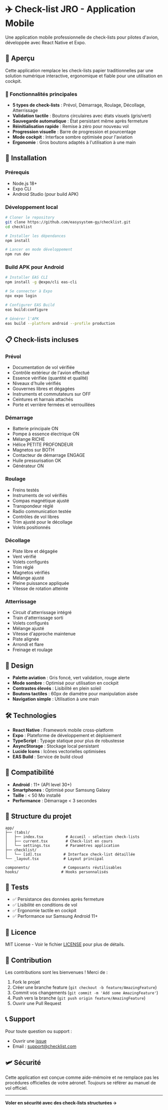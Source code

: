 # ✈️ Check-list JRO - Application Mobile

Une application mobile professionnelle de check-lists pour pilotes d'avion, développée avec React Native et Expo.

## 📱 Aperçu

Cette application remplace les check-lists papier traditionnelles par une solution numérique interactive, ergonomique et fiable pour une utilisation en cockpit.

### 🎯 Fonctionnalités principales

- **5 types de check-lists** : Prévol, Démarrage, Roulage, Décollage, Atterrissage
- **Validation tactile** : Boutons circulaires avec états visuels (gris/vert)
- **Sauvegarde automatique** : État persistant même après fermeture
- **Réinitialisation rapide** : Remise à zéro pour nouveau vol
- **Progression visuelle** : Barre de progression et pourcentage
- **Mode cockpit** : Interface sombre optimisée pour l'aviation
- **Ergonomie** : Gros boutons adaptés à l'utilisation à une main

## 🚀 Installation

### Prérequis
- Node.js 18+
- Expo CLI
- Android Studio (pour build APK)

### Développement local
```bash
# Cloner le repository
git clone https://github.com/easysystem-gy/checklist.git
cd checklist

# Installer les dépendances
npm install

# Lancer en mode développement
npm run dev
```

### Build APK pour Android
```bash
# Installer EAS CLI
npm install -g @expo/cli eas-cli

# Se connecter à Expo
npx expo login

# Configurer EAS Build
eas build:configure

# Générer l'APK
eas build --platform android --profile production
```

## 📋 Check-lists incluses

### Prévol
- Documentation de vol vérifiée
- Contrôle extérieur de l'avion effectué
- Essence vérifiée (quantité et qualité)
- Niveaux d'huile vérifiés
- Gouvernes libres et dégagées
- Instruments et commutateurs sur OFF
- Ceintures et harnais attachés
- Porte et verrière fermées et verrouillées

### Démarrage
- Batterie principale ON
- Pompe à essence électrique ON
- Mélange RICHE
- Hélice PETITE PROFONDEUR
- Magnetos sur BOTH
- Contacteur de démarrage ENGAGE
- Huile pressurisation OK
- Générateur ON

### Roulage
- Freins testés
- Instruments de vol vérifiés
- Compas magnétique ajusté
- Transpondeur réglé
- Radio communication testée
- Contrôles de vol libres
- Trim ajusté pour le décollage
- Volets positionnés

### Décollage
- Piste libre et dégagée
- Vent vérifié
- Volets configurés
- Trim réglé
- Magnetos vérifiés
- Mélange ajusté
- Pleine puissance appliquée
- Vitesse de rotation atteinte

### Atterrissage
- Circuit d'atterrissage intégré
- Train d'atterrissage sorti
- Volets configurés
- Mélange ajusté
- Vitesse d'approche maintenue
- Piste alignée
- Arrondi et flare
- Freinage et roulage

## 🎨 Design

- **Palette aviation** : Gris foncé, vert validation, rouge alerte
- **Mode sombre** : Optimisé pour utilisation en cockpit
- **Contrastes élevés** : Lisibilité en plein soleil
- **Boutons tactiles** : 60px de diamètre pour manipulation aisée
- **Navigation simple** : Utilisation à une main

## 🛠️ Technologies

- **React Native** : Framework mobile cross-platform
- **Expo** : Plateforme de développement et déploiement
- **TypeScript** : Typage statique pour plus de robustesse
- **AsyncStorage** : Stockage local persistant
- **Lucide Icons** : Icônes vectorielles optimisées
- **EAS Build** : Service de build cloud

## 📱 Compatibilité

- **Android** : 11+ (API level 30+)
- **Smartphones** : Optimisé pour Samsung Galaxy
- **Taille** : < 50 Mo installé
- **Performance** : Démarrage < 3 secondes

## 🔧 Structure du projet

```
app/
├── (tabs)/
│   ├── index.tsx          # Accueil - sélection check-lists
│   ├── current.tsx        # Check-list en cours
│   └── settings.tsx       # Paramètres application
├── checklist/
│   └── [id].tsx          # Interface check-list détaillée
└── _layout.tsx           # Layout principal

components/               # Composants réutilisables
hooks/                   # Hooks personnalisés
```

## 🧪 Tests

- ✅ Persistance des données après fermeture
- ✅ Lisibilité en conditions de vol
- ✅ Ergonomie tactile en cockpit
- ✅ Performance sur Samsung Android 11+

## 📄 Licence

MIT License - Voir le fichier [LICENSE](LICENSE) pour plus de détails.

## 🤝 Contribution

Les contributions sont les bienvenues ! Merci de :

1. Fork le projet
2. Créer une branche feature (`git checkout -b feature/AmazingFeature`)
3. Commit vos changements (`git commit -m 'Add some AmazingFeature'`)
4. Push vers la branche (`git push origin feature/AmazingFeature`)
5. Ouvrir une Pull Request

## 📞 Support

Pour toute question ou support :
- Ouvrir une [issue](https://github.com/votre-username/checklist/issues)
- Email : support@checklist.com

## 🛩️ Sécurité

Cette application est conçue comme aide-mémoire et ne remplace pas les procédures officielles de votre aéronef. Toujours se référer au manuel de vol officiel.

---

**Voler en sécurité avec des check-lists structurées** ✈️